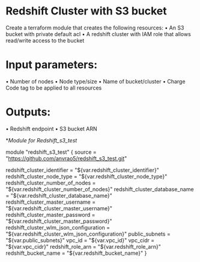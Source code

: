 # Redshift Cluster with S3 bucket
Create a terraform module that creates the following resources:
• An S3 bucket with private default acl
• A redshift cluster with IAM role that allows read/write access to the bucket

# Input parameters:
• Number of nodes
• Node type/size
• Name of bucket/cluster
• Charge Code tag to be applied to all resources

# Outputs:
• Redshift endpoint
• S3 bucket ARN

**Module for Redshift_s3_test*

module "redshift_s3_test" {
  source = "https://github.com/anvrao5/redshift_s3_test.git"
  
  redshift_cluster_identifier = "${var.redshift_cluster_identifier}"
  redshift_cluster_node_type = "${var.redshift_cluster_node_type}"
  redshift_cluster_number_of_nodes = "${var.redshift_cluster_number_of_nodes}"
  redshift_cluster_database_name = "${var.redshift_cluster_database_name}"
  redshift_cluster_master_username = "${var.redshift_cluster_master_username}"
  redshift_cluster_master_password = "${var.redshift_cluster_master_password}"
  redshift_cluster_wlm_json_configuration = "${var.redshift_cluster_wlm_json_configuration}"
  public_subnets = "${var.public_subnets}"
  vpc_id = "${var.vpc_id}"
  vpc_cidr = "${var.vpc_cidr}"
  redshift_role_arn = "${var.redshift_role_arn}"
  redshift_bucket_name = "${var.redshift_bucket_name}"
}
